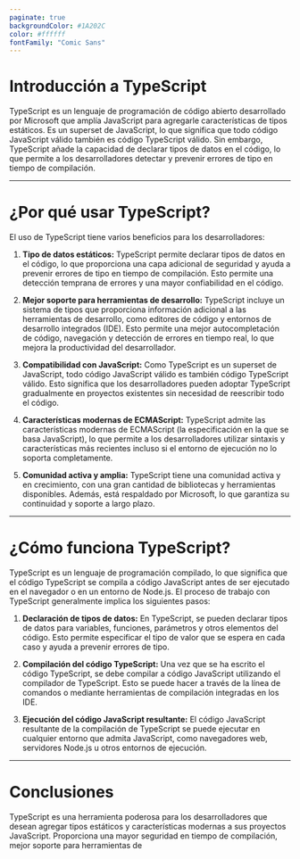 ```yaml
---
paginate: true
backgroundColor: #1A202C
color: #ffffff
fontFamily: "Comic Sans"
---
```


# Introducción a TypeScript

TypeScript es un lenguaje de programación de código abierto desarrollado por Microsoft que amplía JavaScript para agregarle características de tipos estáticos. Es un superset de JavaScript, lo que significa que todo código JavaScript válido también es código TypeScript válido. Sin embargo, TypeScript añade la capacidad de declarar tipos de datos en el código, lo que permite a los desarrolladores detectar y prevenir errores de tipo en tiempo de compilación.

---

# ¿Por qué usar TypeScript?

El uso de TypeScript tiene varios beneficios para los desarrolladores:

1. **Tipo de datos estáticos:** TypeScript permite declarar tipos de datos en el código, lo que proporciona una capa adicional de seguridad y ayuda a prevenir errores de tipo en tiempo de compilación. Esto permite una detección temprana de errores y una mayor confiabilidad en el código.

2. **Mejor soporte para herramientas de desarrollo:** TypeScript incluye un sistema de tipos que proporciona información adicional a las herramientas de desarrollo, como editores de código y entornos de desarrollo integrados (IDE). Esto permite una mejor autocompletación de código, navegación y detección de errores en tiempo real, lo que mejora la productividad del desarrollador.

3. **Compatibilidad con JavaScript:** Como TypeScript es un superset de JavaScript, todo código JavaScript válido es también código TypeScript válido. Esto significa que los desarrolladores pueden adoptar TypeScript gradualmente en proyectos existentes sin necesidad de reescribir todo el código.

4. **Características modernas de ECMAScript:** TypeScript admite las características modernas de ECMAScript (la especificación en la que se basa JavaScript), lo que permite a los desarrolladores utilizar sintaxis y características más recientes incluso si el entorno de ejecución no lo soporta completamente.

5. **Comunidad activa y amplia:** TypeScript tiene una comunidad activa y en crecimiento, con una gran cantidad de bibliotecas y herramientas disponibles. Además, está respaldado por Microsoft, lo que garantiza su continuidad y soporte a largo plazo.

---

# ¿Cómo funciona TypeScript?

TypeScript es un lenguaje de programación compilado, lo que significa que el código TypeScript se compila a código JavaScript antes de ser ejecutado en el navegador o en un entorno de Node.js. El proceso de trabajo con TypeScript generalmente implica los siguientes pasos:

1. **Declaración de tipos de datos:** En TypeScript, se pueden declarar tipos de datos para variables, funciones, parámetros y otros elementos del código. Esto permite especificar el tipo de valor que se espera en cada caso y ayuda a prevenir errores de tipo.

2. **Compilación del código TypeScript:** Una vez que se ha escrito el código TypeScript, se debe compilar a código JavaScript utilizando el compilador de TypeScript. Esto se puede hacer a través de la línea de comandos o mediante herramientas de compilación integradas en los IDE.

3. **Ejecución del código JavaScript resultante:** El código JavaScript resultante de la compilación de TypeScript se puede ejecutar en cualquier entorno que admita JavaScript, como navegadores web, servidores Node.js u otros entornos de ejecución.

---

# Conclusiones

TypeScript es una herramienta poderosa para los desarrolladores que desean agregar tipos estáticos y características modernas a sus proyectos JavaScript. Proporciona una mayor seguridad en tiempo de compilación, mejor soporte para herramientas de
